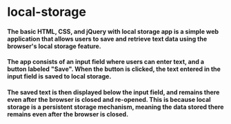 # local-storage

#### The basic HTML, CSS, and jQuery with local storage app is a simple web application that allows users to save and retrieve text data using the browser's local storage feature.

####  The app consists of an input field where users can enter text, and a button labeled "Save". When the button is clicked, the text entered in the input field is saved to local storage.

#### The saved text is then displayed below the input field, and remains there even after the browser is closed and re-opened. This is because local storage is a persistent storage mechanism, meaning the data stored there remains even after the browser is closed.